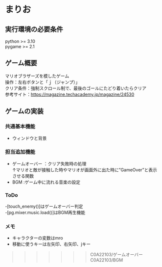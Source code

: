 # まりお   
## 実行環境の必要条件   
python >= 3.10  
pygame >= 2.1  
## ゲーム概要  
マリオブラザーズを模したゲーム  
操作：左右ボタンと「ｊ（ジャンプ）」  
クリア条件：強制スクロール制で、最後のゴールにたどり着いたらクリア  
参考サイト：https://magazine.techacademy.jp/magazine/24530  
##  ゲームの実装  
###  共通基本機能   
* ウィンドウと背景   
### 担当追加機能  
* ゲームオーバー ：クリア失敗時の処理  
↑マリオと敵が接触した時やマリオが画面外に出た時に”GameOver”と表示させる関数  
* BGM :ゲーム中に流れる音楽の設定  
### ToDo   
-[touch_enemy()]はゲームオーバー判定  
-[pg.mixer.music.load()]はBGM再生機能  
### メモ  
* キャラクターの変数はmro  
* 移動に使うキーは左矢印、右矢印、jキー  
>>>>>>> C0A22103/ゲームオーバー C0A22103/BGM  
